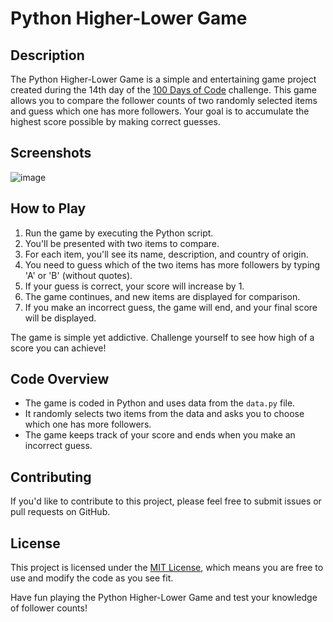 # Python Higher-Lower Game

## Description

The Python Higher-Lower Game is a simple and entertaining game project created during the 14th day of the [100 Days of Code](https://www.udemy.com/course/100-days-of-code/) challenge. This game allows you to compare the follower counts of two randomly selected items and guess which one has more followers. Your goal is to accumulate the highest score possible by making correct guesses.

## Screenshots
![image](https://github.com/rah757/Python-HigherLowerGame/assets/69799424/7c907951-eb53-4e67-92b2-c5176552dd49)


## How to Play

1. Run the game by executing the Python script.
2. You'll be presented with two items to compare.
3. For each item, you'll see its name, description, and country of origin.
4. You need to guess which of the two items has more followers by typing 'A' or 'B' (without quotes).
5. If your guess is correct, your score will increase by 1.
6. The game continues, and new items are displayed for comparison.
7. If you make an incorrect guess, the game will end, and your final score will be displayed.

The game is simple yet addictive. Challenge yourself to see how high of a score you can achieve!

## Code Overview

- The game is coded in Python and uses data from the `data.py` file.
- It randomly selects two items from the data and asks you to choose which one has more followers.
- The game keeps track of your score and ends when you make an incorrect guess.

## Contributing

If you'd like to contribute to this project, please feel free to submit issues or pull requests on GitHub.

## License

This project is licensed under the [MIT License](LICENSE), which means you are free to use and modify the code as you see fit.

Have fun playing the Python Higher-Lower Game and test your knowledge of follower counts!
